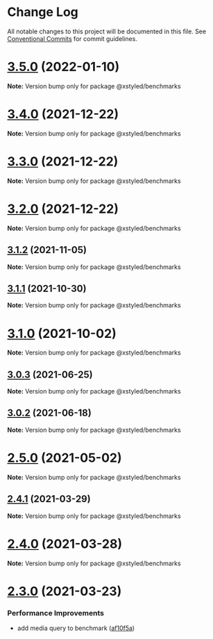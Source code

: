 # Change Log

All notable changes to this project will be documented in this file.
See [Conventional Commits](https://conventionalcommits.org) for commit guidelines.

# [3.5.0](https://github.com/gregberge/xstyled/compare/v3.4.0...v3.5.0) (2022-01-10)

**Note:** Version bump only for package @xstyled/benchmarks





# [3.4.0](https://github.com/gregberge/xstyled/compare/v3.3.0...v3.4.0) (2021-12-22)

**Note:** Version bump only for package @xstyled/benchmarks





# [3.3.0](https://github.com/gregberge/xstyled/compare/v3.2.0...v3.3.0) (2021-12-22)

**Note:** Version bump only for package @xstyled/benchmarks





# [3.2.0](https://github.com/gregberge/xstyled/compare/v3.1.2...v3.2.0) (2021-12-22)

**Note:** Version bump only for package @xstyled/benchmarks





## [3.1.2](https://github.com/gregberge/xstyled/compare/v3.1.1...v3.1.2) (2021-11-05)

**Note:** Version bump only for package @xstyled/benchmarks





## [3.1.1](https://github.com/gregberge/xstyled/compare/v3.1.0...v3.1.1) (2021-10-30)

**Note:** Version bump only for package @xstyled/benchmarks





# [3.1.0](https://github.com/gregberge/xstyled/compare/v3.0.3...v3.1.0) (2021-10-02)

**Note:** Version bump only for package @xstyled/benchmarks





## [3.0.3](https://github.com/gregberge/xstyled/compare/v3.0.2...v3.0.3) (2021-06-25)

**Note:** Version bump only for package @xstyled/benchmarks





## [3.0.2](https://github.com/gregberge/xstyled/compare/v3.0.1...v3.0.2) (2021-06-18)

**Note:** Version bump only for package @xstyled/benchmarks





# [2.5.0](https://github.com/gregberge/xstyled/compare/v2.4.1...v2.5.0) (2021-05-02)

**Note:** Version bump only for package @xstyled/benchmarks





## [2.4.1](https://github.com/gregberge/xstyled/compare/v2.4.0...v2.4.1) (2021-03-29)

**Note:** Version bump only for package @xstyled/benchmarks





# [2.4.0](https://github.com/gregberge/xstyled/compare/v2.3.0...v2.4.0) (2021-03-28)

**Note:** Version bump only for package @xstyled/benchmarks





# [2.3.0](https://github.com/gregberge/xstyled/compare/v2.2.3...v2.3.0) (2021-03-23)


### Performance Improvements

* add media query to benchmark ([af10f5a](https://github.com/gregberge/xstyled/commit/af10f5abcdea00cd06396360c9bb696541b73e28))
